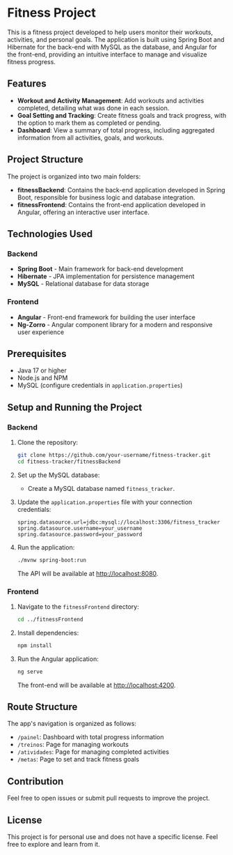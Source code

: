 # Fitness Project

This is a fitness project developed to help users monitor their workouts, activities, and personal goals. The application is built using Spring Boot and Hibernate for the back-end with MySQL as the database, and Angular for the front-end, providing an intuitive interface to manage and visualize fitness progress.

## Features
- **Workout and Activity Management**: Add workouts and activities completed, detailing what was done in each session.
- **Goal Setting and Tracking**: Create fitness goals and track progress, with the option to mark them as completed or pending.
- **Dashboard**: View a summary of total progress, including aggregated information from all activities, goals, and workouts.

## Project Structure
The project is organized into two main folders:

- **fitnessBackend**: Contains the back-end application developed in Spring Boot, responsible for business logic and database integration.
- **fitnessFrontend**: Contains the front-end application developed in Angular, offering an interactive user interface.

## Technologies Used

### Backend
- **Spring Boot** - Main framework for back-end development
- **Hibernate** - JPA implementation for persistence management
- **MySQL** - Relational database for data storage

### Frontend
- **Angular** - Front-end framework for building the user interface
- **Ng-Zorro** - Angular component library for a modern and responsive user experience

## Prerequisites
- Java 17 or higher
- Node.js and NPM
- MySQL (configure credentials in `application.properties`)

## Setup and Running the Project

### Backend
1. Clone the repository:
    ```bash
    git clone https://github.com/your-username/fitness-tracker.git
    cd fitness-tracker/fitnessBackend
    ```

2. Set up the MySQL database:
    - Create a MySQL database named `fitness_tracker`.

3. Update the `application.properties` file with your connection credentials:
    ```properties
    spring.datasource.url=jdbc:mysql://localhost:3306/fitness_tracker
    spring.datasource.username=your_username
    spring.datasource.password=your_password
    ```

4. Run the application:
    ```bash
    ./mvnw spring-boot:run
    ```

   The API will be available at [http://localhost:8080](http://localhost:8080).

### Frontend
1. Navigate to the `fitnessFrontend` directory:
    ```bash
    cd ../fitnessFrontend
    ```

2. Install dependencies:
    ```bash
    npm install
    ```

3. Run the Angular application:
    ```bash
    ng serve
    ```

   The front-end will be available at [http://localhost:4200](http://localhost:4200).

## Route Structure
The app's navigation is organized as follows:

- `/painel`: Dashboard with total progress information
- `/treinos`: Page for managing workouts
- `/atividades`: Page for managing completed activities
- `/metas`: Page to set and track fitness goals

## Contribution
Feel free to open issues or submit pull requests to improve the project.

## License
This project is for personal use and does not have a specific license. Feel free to explore and learn from it.
